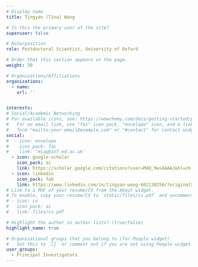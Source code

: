 ```yaml
---
# Display name
title: Tingyan (Tina) Wang

# Is this the primary user of the site?
superuser: false

# Role/position
role: Postdoctoral Scientist, University of Oxford

# Order that this section appears on the page.
weight: 30

# Organizations/Affiliations
organizations:
  - name: 
    url: '' 


interests:
# Social/Academic Networking
# For available icons, see: https://wowchemy.com/docs/getting-started/page-builder/#icons
#   For an email link, use "fas" icon pack, "envelope" icon, and a link in the
#   form "mailto:your-email@example.com" or "#contact" for contact widget.
social:
#  - icon: envelope
#    icon_pack: fas
#    link: 'mlap@inf.ed.ac.uk'
  - icon: google-scholar
    icon_pack: ai
    link: https://scholar.google.com/citations?user=M4Q_9wsAAAAJ&hl=zh-CN
  - icon: linkedin
    icon_pack: fab
    link: https://www.linkedin.com/in/tingyan-wang-602138256/?originalSubdomain=uk
# Link to a PDF of your resume/CV from the About widget.
# To enable, copy your resume/CV to `static/files/cv.pdf` and uncomment the lines below.
# - icon: cv
#   icon_pack: ai
#   link: files/cv.pdf

# Highlight the author in author lists? (true/false)
highlight_name: true

# Organizational groups that you belong to (for People widget)
#   Set this to `[]` or comment out if you are not using People widget.
user_groups:
  - Principal Investigators
---
```

